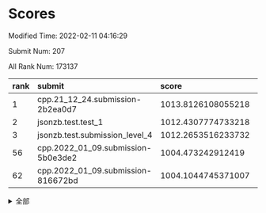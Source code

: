 # Scores

Modified Time: 2022-02-11 04:16:29

Submit Num: 207

All Rank Num: 173137

| rank |               submit               |       score        |       sigma        | pk_num |
| :--- | :--------------------------------- | :----------------- | :----------------- | :----- |
| 1    | cpp.21_12_24.submission-2b2ea0d7   | 1013.8126108055218 | 0.8120955235866256 | 3341   |
| 2    | jsonzb.test.test_1                 | 1012.4307774733218 | 0.8107599038805473 | 3344   |
| 3    | jsonzb.test.submission_level_4     | 1012.2653516233732 | 0.776232700420587  | 3346   |
| 56   | cpp.2022_01_09.submission-5b0e3de2 | 1004.473242912419  | 0.7196446024698548 | 3348   |
| 62   | cpp.2022_01_09.submission-816672bd | 1004.1044745371007 | 0.7125590536977526 | 3345   |


<details>
<summary>全部</summary>

| rank |                 submit                 |       score        |       sigma        | pk_num |
| :--- | :------------------------------------- | :----------------- | :----------------- | :----- |
| 1    | cpp.21_12_24.submission-2b2ea0d7       | 1013.8126108055218 | 0.8120955235866256 | 3341   |
| 2    | jsonzb.test.test_1                     | 1012.4307774733218 | 0.8107599038805473 | 3344   |
| 3    | jsonzb.test.submission_level_4         | 1012.2653516233732 | 0.776232700420587  | 3346   |
| 4    | gobigger.level_3.submission_level_3_10 | 1011.7807709114925 | 0.8000310290488549 | 3345   |
| 5    | gobigger.level_3.submission_level_3_42 | 1011.2144956077855 | 0.768596814358472  | 3351   |
| 6    | gobigger.level_3.submission_level_3_31 | 1011.1564283267459 | 0.748646364702607  | 3346   |
| 7    | gobigger.level_3.submission_level_3_45 | 1011.0799562222336 | 0.7618272381073297 | 3345   |
| 8    | gobigger.level_3.submission_level_3_23 | 1011.0395942695385 | 0.7823674491179331 | 3345   |
| 9    | gobigger.level_3.submission_level_3_41 | 1010.9730383411306 | 0.7676748147233553 | 3348   |
| 10   | gobigger.level_3.submission_level_3_27 | 1010.7770175790313 | 0.7539268500488856 | 3344   |
| 11   | gobigger.level_3.submission_level_3_36 | 1010.741888394255  | 0.7714013572238924 | 3342   |
| 12   | gobigger.level_3.submission_level_3_1  | 1010.6351332298291 | 0.7897431829908519 | 3348   |
| 13   | gobigger.level_3.submission_level_3_11 | 1010.627952326833  | 0.7640176565701848 | 3347   |
| 14   | gobigger.level_3.submission_level_3_9  | 1010.6132727564011 | 0.7451062476091077 | 3350   |
| 15   | gobigger.level_3.submission_level_3_2  | 1010.5988892538697 | 0.7601463412237537 | 3349   |
| 16   | gobigger.level_3.submission_level_3_40 | 1010.5879627122202 | 0.7608286601504741 | 3347   |
| 17   | gobigger.level_3.submission_level_3_43 | 1010.4781554408535 | 0.7795636076109225 | 3345   |
| 18   | gobigger.level_3.submission_level_3_46 | 1010.4216515336127 | 0.7730528983495621 | 3345   |
| 19   | gobigger.level_3.submission_level_3_28 | 1010.3827341231888 | 0.7751212576788961 | 3344   |
| 20   | gobigger.level_3.submission_level_3_39 | 1010.3196957409767 | 0.7724116974516969 | 3346   |
| 21   | gobigger.level_3.submission_level_3_20 | 1010.3135057142448 | 0.7959613503284624 | 3349   |
| 22   | gobigger.level_3.submission_level_3_13 | 1010.284871784769  | 0.7446108033621665 | 3343   |
| 23   | gobigger.level_3.submission_level_3_34 | 1010.1897661387438 | 0.7617170044689002 | 3347   |
| 24   | gobigger.level_3.submission_level_3_8  | 1010.1773799938278 | 0.7457418873079298 | 3340   |
| 25   | gobigger.level_3.submission_level_3_48 | 1010.047095169539  | 0.7744305376943245 | 3343   |
| 26   | gobigger.level_3.submission_level_3_49 | 1010.0224461686896 | 0.7436584385914145 | 3348   |
| 27   | gobigger.level_3.submission_level_3_29 | 1009.9734859740474 | 0.7722957361565076 | 3347   |
| 28   | gobigger.level_3.submission_level_3_22 | 1009.9649392967555 | 0.7665049077536659 | 3339   |
| 29   | gobigger.level_3.submission_level_3_18 | 1009.858859665759  | 0.7708191688753047 | 3349   |
| 30   | gobigger.level_3.submission_level_3_16 | 1009.8581354308307 | 0.743287450453999  | 3347   |
| 31   | gobigger.level_3.submission_level_3_5  | 1009.8529917629078 | 0.747036476080541  | 3347   |
| 32   | gobigger.level_3.submission_level_3_6  | 1009.8077474337585 | 0.7748573915524218 | 3345   |
| 33   | gobigger.level_3.submission_level_3_38 | 1009.6370903122238 | 0.7601609867880004 | 3349   |
| 34   | gobigger.level_3.submission_level_3_21 | 1009.5956956583593 | 0.7833803373879227 | 3351   |
| 35   | gobigger.level_3.submission_level_3_14 | 1009.5744977995208 | 0.7462433539185422 | 3346   |
| 36   | gobigger.level_3.submission_level_3_19 | 1009.564666113236  | 0.7685407102643711 | 3346   |
| 37   | gobigger.level_3.submission_level_3_4  | 1009.5326138319358 | 0.7581465578936688 | 3345   |
| 38   | gobigger.level_3.submission_level_3_33 | 1009.5320177382627 | 0.7736808848600921 | 3345   |
| 39   | gobigger.level_3.submission_level_3_17 | 1009.5212019964407 | 0.7525945630415496 | 3348   |
| 40   | gobigger.level_3.submission_level_3_7  | 1009.4994164096729 | 0.751990772317939  | 3347   |
| 41   | gobigger.level_3.submission_level_3_32 | 1009.485946961123  | 0.759737911492649  | 3340   |
| 42   | gobigger.level_3.submission_level_3_47 | 1009.4272386287811 | 0.7558287059769535 | 3344   |
| 43   | gobigger.level_3.submission_level_3_37 | 1009.382772915703  | 0.7531921760232945 | 3341   |
| 44   | gobigger.level_3.submission_level_3_12 | 1009.321645520365  | 0.7349310293695964 | 3341   |
| 45   | gobigger.level_3.submission_level_3_30 | 1009.3182262374593 | 0.7529427982114606 | 3342   |
| 46   | gobigger.level_3.submission_level_3_44 | 1009.1563417253163 | 0.751860066760744  | 3341   |
| 47   | gobigger.level_3.submission_level_3_15 | 1009.1475941163054 | 0.7577820298412076 | 3349   |
| 48   | gobigger.level_3.submission_level_3_25 | 1009.1080574065666 | 0.7414859994607688 | 3344   |
| 49   | gobigger.level_3.submission_level_3_0  | 1009.081152396526  | 0.75513092033613   | 3346   |
| 50   | gobigger.level_3.submission_level_3_3  | 1009.0729949680201 | 0.7549769989508602 | 3346   |
| 51   | gobigger.level_3.submission_level_3_26 | 1008.9285086660575 | 0.7518046211129705 | 3350   |
| 52   | gobigger.level_3.submission_level_3_24 | 1008.7752406236591 | 0.7360535807068597 | 3346   |
| 53   | gobigger.level_3.submission_level_3_35 | 1008.0690909139349 | 0.7432382303738735 | 3336   |
| 54   | gobigger.level_1.submission_level_1_10 | 1004.858294927561  | 0.7280849351910543 | 3341   |
| 55   | gobigger.level_1.submission_level_1_47 | 1004.7966232664952 | 0.7036341518133209 | 3346   |
| 56   | cpp.2022_01_09.submission-5b0e3de2     | 1004.473242912419  | 0.7196446024698548 | 3348   |
| 57   | gobigger.level_1.submission_level_1_29 | 1004.3087919322011 | 0.719754111168     | 3345   |
| 58   | gobigger.level_1.submission_level_1_31 | 1004.3010062529627 | 0.7090627404923885 | 3348   |
| 59   | gobigger.level_1.submission_level_1_6  | 1004.2632766072492 | 0.7212318162702726 | 3343   |
| 60   | gobigger.level_1.submission_level_1_33 | 1004.2065876278876 | 0.7157944167166648 | 3349   |
| 61   | gobigger.level_1.submission_level_1_15 | 1004.1990621646861 | 0.7219153292080536 | 3345   |
| 62   | cpp.2022_01_09.submission-816672bd     | 1004.1044745371007 | 0.7125590536977526 | 3345   |
| 63   | gobigger.level_1.submission_level_1_39 | 1004.0958981085895 | 0.7209632658057186 | 3345   |
| 64   | gobigger.level_1.submission_level_1_34 | 1004.0117718003773 | 0.7229239311266058 | 3343   |
| 65   | gobigger.level_1.submission_level_1_21 | 1003.8713616086019 | 0.7066551232292761 | 3350   |
| 66   | gobigger.level_1.submission_level_1_35 | 1003.8249304822567 | 0.7191937101737649 | 3345   |
| 67   | gobigger.level_1.submission_level_1_2  | 1003.8245212207232 | 0.7133962186784484 | 3343   |
| 68   | gobigger.level_1.submission_level_1_26 | 1003.7975705062664 | 0.7142976472843212 | 3346   |
| 69   | gobigger.level_1.submission_level_1_20 | 1003.7454314617186 | 0.7172642930608609 | 3351   |
| 70   | gobigger.level_1.submission_level_1_0  | 1003.7030034739981 | 0.7178016946947404 | 3347   |
| 71   | gobigger.level_1.submission_level_1_16 | 1003.6446164102889 | 0.7214559505026443 | 3344   |
| 72   | gobigger.level_1.submission_level_1_36 | 1003.524728100474  | 0.7053370987751795 | 3344   |
| 73   | gobigger.level_1.submission_level_1_28 | 1003.5185684646284 | 0.7152820621487171 | 3345   |
| 74   | gobigger.level_1.submission_level_1_14 | 1003.5109907258626 | 0.7104902596059994 | 3347   |
| 75   | gobigger.level_1.submission_level_1_30 | 1003.4180557696436 | 0.7233328566901995 | 3343   |
| 76   | gobigger.level_1.submission_level_1_42 | 1003.3812743179154 | 0.7163441798156667 | 3346   |
| 77   | gobigger.level_1.submission_level_1_32 | 1003.3595630198208 | 0.7148488440271548 | 3349   |
| 78   | gobigger.level_1.submission_level_1_37 | 1003.3447952793045 | 0.7181235258625829 | 3343   |
| 79   | gobigger.level_1.submission_level_1_13 | 1003.3091089460129 | 0.7122184468421158 | 3343   |
| 80   | gobigger.level_1.submission_level_1_27 | 1003.2362332494428 | 0.7158579888434505 | 3348   |
| 81   | gobigger.level_1.submission_level_1_44 | 1003.2227555827866 | 0.7205013732591511 | 3350   |
| 82   | gobigger.level_1.submission_level_1_23 | 1003.2179575275451 | 0.7078645627256546 | 3347   |
| 83   | gobigger.level_1.submission_level_1_1  | 1003.1921622534354 | 0.7048760629837953 | 3339   |
| 84   | gobigger.level_1.submission_level_1_48 | 1003.1639871363725 | 0.7104596105095329 | 3343   |
| 85   | gobigger.level_1.submission_level_1_41 | 1003.0253745796905 | 0.7162755897977673 | 3344   |
| 86   | gobigger.level_1.submission_level_1_17 | 1003.0202407085307 | 0.7102010764258218 | 3350   |
| 87   | gobigger.level_1.submission_level_1_12 | 1002.9788111274839 | 0.7144374837525981 | 3345   |
| 88   | gobigger.level_1.submission_level_1_22 | 1002.9581678172023 | 0.7203519571798906 | 3343   |
| 89   | gobigger.level_1.submission_level_1_45 | 1002.9460960687481 | 0.7176382941832442 | 3345   |
| 90   | gobigger.level_1.submission_level_1_9  | 1002.9440002620281 | 0.7175100796139474 | 3345   |
| 91   | gobigger.level_1.submission_level_1_38 | 1002.9317915410006 | 0.7127061774919041 | 3346   |
| 92   | gobigger.level_1.submission_level_1_43 | 1002.9095742782274 | 0.7238025074441484 | 3343   |
| 93   | gobigger.level_1.submission_level_1_40 | 1002.7701422999542 | 0.7191777980134803 | 3347   |
| 94   | gobigger.level_1.submission_level_1_46 | 1002.7238565501435 | 0.716391871005307  | 3343   |
| 95   | gobigger.level_1.submission_level_1_5  | 1002.6956370763021 | 0.7110050203037235 | 3346   |
| 96   | gobigger.level_1.submission_level_1_3  | 1002.67450187367   | 0.7164668512919491 | 3342   |
| 97   | gobigger.level_1.submission_level_1_18 | 1002.5669461123802 | 0.7136453006288747 | 3346   |
| 98   | gobigger.level_1.submission_level_1_4  | 1002.5628976857865 | 0.7184513774209745 | 3347   |
| 99   | gobigger.level_1.submission_level_1_11 | 1002.5020020008424 | 0.7074269894973952 | 3346   |
| 100  | gobigger.level_1.submission_level_1_7  | 1002.4419691663189 | 0.7059916288428341 | 3344   |
| 101  | gobigger.level_1.submission_level_1_25 | 1002.3163721726291 | 0.7210316398794265 | 3348   |
| 102  | gobigger.level_1.submission_level_1_49 | 1002.2316986746888 | 0.7089488662413137 | 3345   |
| 103  | gobigger.level_1.submission_level_1_24 | 1002.2060004762725 | 0.7169513964271198 | 3349   |
| 104  | gobigger.level_1.submission_level_1_8  | 1001.8787431925302 | 0.7157051857557227 | 3350   |
| 105  | gobigger.level_1.submission_level_1_19 | 1001.5654970372987 | 0.705027177863081  | 3344   |
| 106  | gobigger.random.submission_random_23   | 997.228984436085   | 0.6993890284173647 | 3346   |
| 107  | gobigger.random.submission_random_36   | 997.0255127625327  | 0.7149724220896063 | 3346   |
| 108  | gobigger.random.submission_random_31   | 996.9926733807852  | 0.7132158979528946 | 3350   |
| 109  | gobigger.random.submission_random_48   | 996.9656067161277  | 0.7081196380793533 | 3348   |
| 110  | gobigger.random.submission_random_7    | 996.7561544532946  | 0.7106386813010317 | 3347   |
| 111  | gobigger.random.submission_random_29   | 996.5700871147544  | 0.7038682784443271 | 3346   |
| 112  | gobigger.random.submission_random_30   | 996.5050436514986  | 0.7139047007091672 | 3346   |
| 113  | gobigger.random.submission_random_5    | 996.4807490074679  | 0.7048930927425496 | 3341   |
| 114  | gobigger.random.submission_random_24   | 996.4725119880983  | 0.7152873131053161 | 3345   |
| 115  | gobigger.random.submission_random_16   | 996.4286045708958  | 0.7092548546181191 | 3344   |
| 116  | gobigger.random.submission_random_0    | 996.4029683927571  | 0.7087773626653421 | 3348   |
| 117  | gobigger.random.submission_random_21   | 996.254212907164   | 0.7092739057616573 | 3346   |
| 118  | gobigger.random.submission_random_6    | 996.2324233465073  | 0.7253399122382946 | 3345   |
| 119  | gobigger.random.submission_random_46   | 996.2308975029943  | 0.717715206733231  | 3342   |
| 120  | gobigger.random.submission_random_42   | 996.1780032963063  | 0.7146841256151852 | 3349   |
| 121  | gobigger.random.submission_random_28   | 996.1295904584603  | 0.6923886297737183 | 3346   |
| 122  | gobigger.random.submission_random_26   | 996.1277842557832  | 0.7174784920700367 | 3346   |
| 123  | gobigger.random.submission_random_27   | 996.1124048175445  | 0.699008118661885  | 3346   |
| 124  | gobigger.random.submission_random_38   | 996.0604467419379  | 0.7118707826915954 | 3349   |
| 125  | gobigger.random.submission_random_40   | 995.9927813369205  | 0.6985905982183066 | 3338   |
| 126  | gobigger.random.submission_random_12   | 995.890707923846   | 0.7195164814069769 | 3344   |
| 127  | gobigger.random.submission_random_32   | 995.8837992139813  | 0.7112512188727097 | 3349   |
| 128  | gobigger.random.submission_random_10   | 995.8700346451625  | 0.7164252750084709 | 3348   |
| 129  | gobigger.random.submission_random_43   | 995.8307478945234  | 0.7195608070971609 | 3343   |
| 130  | gobigger.random.submission_random_2    | 995.8282551521933  | 0.7091815021336428 | 3343   |
| 131  | gobigger.random.submission_random_22   | 995.8151571562106  | 0.7045596472054112 | 3352   |
| 132  | gobigger.random.submission_random_25   | 995.8145463396572  | 0.7122831005602822 | 3343   |
| 133  | gobigger.random.submission_random_49   | 995.8042441664811  | 0.7099404354711386 | 3346   |
| 134  | gobigger.random.submission_random_33   | 995.784111448563   | 0.6981523708433196 | 3346   |
| 135  | gobigger.random.submission_random_8    | 995.780546640789   | 0.7136488870643098 | 3343   |
| 136  | gobigger.random.submission_random_47   | 995.7734755408156  | 0.7133248515850741 | 3343   |
| 137  | gobigger.random.submission_random_1    | 995.7425591526747  | 0.7246991583287938 | 3345   |
| 138  | gobigger.random.submission_random_39   | 995.7321376299509  | 0.7082131390786718 | 3349   |
| 139  | gobigger.random.submission_random_34   | 995.6348018333551  | 0.7124730278517072 | 3350   |
| 140  | gobigger.random.submission_random_18   | 995.5968281159107  | 0.7198492663294334 | 3347   |
| 141  | gobigger.random.submission_random_14   | 995.561328149003   | 0.7183511925977116 | 3345   |
| 142  | gobigger.random.submission_random_17   | 995.5498414013853  | 0.7021745892236237 | 3345   |
| 143  | gobigger.random.submission_random_13   | 995.5118580438026  | 0.7130186728642421 | 3348   |
| 144  | gobigger.random.submission_random_20   | 995.5094906770339  | 0.7149988637352677 | 3342   |
| 145  | gobigger.random.submission_random_45   | 995.5093545463088  | 0.7024944062768314 | 3342   |
| 146  | gobigger.random.submission_random_3    | 995.4868468688946  | 0.716712050399053  | 3344   |
| 147  | gobigger.random.submission_random_35   | 995.2073314110896  | 0.7215170950286964 | 3347   |
| 148  | gobigger.random.submission_random_19   | 995.1805463622428  | 0.7197757088566566 | 3347   |
| 149  | gobigger.random.submission_random_11   | 995.1024339278173  | 0.724185157587676  | 3344   |
| 150  | gobigger.random.submission_random_44   | 995.0581497790101  | 0.7063715933778872 | 3343   |
| 151  | gobigger.random.submission_random_15   | 994.9839113885809  | 0.711943725777668  | 3347   |
| 152  | gobigger.random.submission_random_4    | 994.8122274325541  | 0.7205549552435627 | 3348   |
| 153  | gobigger.random.submission_random_37   | 994.436863523643   | 0.7097462337686765 | 3346   |
| 154  | gobigger.random.submission_random_9    | 994.1911475451838  | 0.7153430711743018 | 3346   |
| 155  | gobigger.random.submission_random_41   | 994.0069240348773  | 0.7095586101016567 | 3350   |
| 156  | gobigger.level_2.submission_level_2_39 | 993.8494633549057  | 0.7245056911977998 | 3343   |
| 157  | gobigger.level_2.submission_level_2_2  | 993.8078993152023  | 0.7308774784461622 | 3343   |
| 158  | gobigger.level_2.submission_level_2_31 | 993.5832691823974  | 0.7202306437272119 | 3348   |
| 159  | gobigger.level_2.submission_level_2_43 | 993.2129159717928  | 0.7226682874243154 | 3348   |
| 160  | gobigger.level_2.submission_level_2_22 | 993.0600607360959  | 0.7500776942488515 | 3350   |
| 161  | gobigger.level_2.submission_level_2_30 | 993.015519551592   | 0.745479209768747  | 3345   |
| 162  | gobigger.level_2.submission_level_2_21 | 992.977336899329   | 0.7347499669215557 | 3346   |
| 163  | gobigger.level_2.submission_level_2_27 | 992.9043884174918  | 0.7387856073947224 | 3346   |
| 164  | gobigger.level_2.submission_level_2_42 | 992.86001704356    | 0.7359212424980859 | 3345   |
| 165  | gobigger.level_2.submission_level_2_13 | 992.834203442401   | 0.7357676884666563 | 3347   |
| 166  | gobigger.level_2.submission_level_2_47 | 992.625628315052   | 0.7288082917407702 | 3351   |
| 167  | gobigger.level_2.submission_level_2_17 | 992.6241361809891  | 0.7313367932436458 | 3348   |
| 168  | gobigger.level_2.submission_level_2_45 | 992.6087308276219  | 0.7417932495744358 | 3348   |
| 169  | gobigger.level_2.submission_level_2_15 | 992.559090252856   | 0.743248831828003  | 3348   |
| 170  | gobigger.level_2.submission_level_2_0  | 992.5299501777479  | 0.7584480505430565 | 3344   |
| 171  | gobigger.level_2.submission_level_2_11 | 992.4931190835592  | 0.7337328417585866 | 3344   |
| 172  | gobigger.level_2.submission_level_2_49 | 992.4536567488263  | 0.7434259568706587 | 3348   |
| 173  | gobigger.level_2.submission_level_2_9  | 992.4486107286996  | 0.7539321134078577 | 3346   |
| 174  | gobigger.level_2.submission_level_2_24 | 992.3935267508058  | 0.7409948645702813 | 3346   |
| 175  | gobigger.level_2.submission_level_2_35 | 992.3544713931781  | 0.7456699135402569 | 3344   |
| 176  | gobigger.level_2.submission_level_2_29 | 992.2586973376999  | 0.7432821388073199 | 3346   |
| 177  | gobigger.level_2.submission_level_2_44 | 992.2315763978237  | 0.7521088168029838 | 3352   |
| 178  | gobigger.level_2.submission_level_2_5  | 992.2227355998426  | 0.7578908977051909 | 3342   |
| 179  | gobigger.level_2.submission_level_2_23 | 992.2026834618432  | 0.7303099452430905 | 3350   |
| 180  | gobigger.level_2.submission_level_2_6  | 992.0805676661256  | 0.7578491576362205 | 3345   |
| 181  | gobigger.level_2.submission_level_2_12 | 992.0620246663368  | 0.7399455330227522 | 3343   |
| 182  | gobigger.level_2.submission_level_2_14 | 992.0461181280276  | 0.7555794974647722 | 3346   |
| 183  | gobigger.level_2.submission_level_2_10 | 992.043243606132   | 0.7540482880739965 | 3343   |
| 184  | gobigger.level_2.submission_level_2_1  | 992.0430260806277  | 0.7404343282323862 | 3345   |
| 185  | gobigger.level_2.submission_level_2_20 | 991.975130232356   | 0.740502908510186  | 3343   |
| 186  | gobigger.level_2.submission_level_2_8  | 991.8969970933156  | 0.7492216707955415 | 3340   |
| 187  | gobigger.level_2.submission_level_2_7  | 991.8706557946825  | 0.7518914038500392 | 3347   |
| 188  | gobigger.level_2.submission_level_2_33 | 991.8148894326839  | 0.7620214861181143 | 3345   |
| 189  | gobigger.level_2.submission_level_2_38 | 991.7948400137604  | 0.743879504598438  | 3348   |
| 190  | gobigger.level_2.submission_level_2_37 | 991.7772128858367  | 0.7491562077720466 | 3347   |
| 191  | gobigger.level_2.submission_level_2_18 | 991.7696681331414  | 0.7502538793829088 | 3346   |
| 192  | gobigger.level_2.submission_level_2_41 | 991.7540007983732  | 0.7593483232124475 | 3345   |
| 193  | gobigger.level_2.submission_level_2_34 | 991.7413284978683  | 0.7600508064746366 | 3350   |
| 194  | gobigger.level_2.submission_level_2_48 | 991.6315224656398  | 0.7327383109585783 | 3346   |
| 195  | gobigger.level_2.submission_level_2_3  | 991.5784665122882  | 0.7479441077581007 | 3347   |
| 196  | gobigger.level_2.submission_level_2_36 | 991.4577482265971  | 0.7431401447593579 | 3342   |
| 197  | gobigger.level_2.submission_level_2_19 | 991.443657646928   | 0.7539024589089881 | 3347   |
| 198  | gobigger.level_2.submission_level_2_4  | 991.3034472294981  | 0.7785854534576034 | 3343   |
| 199  | gobigger.level_2.submission_level_2_32 | 991.0958146122247  | 0.7596144481372329 | 3344   |
| 200  | gobigger.level_2.submission_level_2_26 | 990.9633241364918  | 0.7487627847274795 | 3345   |
| 201  | gobigger.level_2.submission_level_2_28 | 990.8701983317018  | 0.7530336346566863 | 3347   |
| 202  | gobigger.level_2.submission_level_2_40 | 990.5894771791723  | 0.7613421401275856 | 3347   |
| 203  | gobigger.level_2.submission_level_2_25 | 990.5781585144637  | 0.7774739449905806 | 3344   |
| 204  | gobigger.level_2.submission_level_2_46 | 990.3927490173604  | 0.7569708103346378 | 3345   |
| 205  | gobigger.level_2.submission_level_2_16 | 990.3240938023024  | 0.7653689007347827 | 3346   |
| 206  | gobigger.none.submission_none_0        | 978.4387466424613  | 1.2198571761488275 | 3348   |
| 207  | gobigger.none.submission_none_1        | 978.2287639842586  | 1.2071010834506533 | 3346   |

</details>